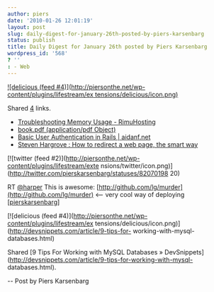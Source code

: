 ```yaml
---
author: piers
date: '2010-01-26 12:01:19'
layout: post
slug: daily-digest-for-january-26th-posted-by-piers-karsenbarg
status: publish
title: Daily Digest for January 26th posted by Piers Karsenbarg
wordpress_id: '568'
? ''
: - Web
---
```


[![delicious (feed #4)](http://piersonthe.net/wp-content/plugins/lifestream/ex
tensions/delicious/icon.png)](http://del.icio.us/piersk)

Shared [4](void(0);) links.

  * [Troubleshooting Memory Usage - RimuHosting](http://rimuhosting.com/howto/memory.jsp)
  * [book.pdf (application/pdf Object)](http://www-cs-students.stanford.edu/~blynn/gitmagic/book.pdf)
  * [Basic User Authentication in Rails | aidanf.net](http://www.aidanf.net/rails_user_authentication_tutorial)
  * [Steven Hargrove : How to redirect a web page, the smart way](http://www.stevenhargrove.com/redirect-web-pages/)

[![twitter (feed #2)](http://piersonthe.net/wp-content/plugins/lifestream/exte
nsions/twitter/icon.png)](http://twitter.com/pierskarsenbarg/statuses/82070198
20)

RT [@harper](http://www.twitter.com/harper) This is awesome:
[http://github.com/lg/murder](http://github.com/lg/murder) <-- very cool way
of deploying
[[pierskarsenbarg](http://twitter.com/pierskarsenbarg/statuses/8207019820)]

[![delicious (feed #4)](http://piersonthe.net/wp-content/plugins/lifestream/ex
tensions/delicious/icon.png)](http://devsnippets.com/article/9-tips-for-
working-with-mysql-databases.html)

Shared [9 Tips For Working with MySQL Databases »
DevSnippets](http://devsnippets.com/article/9-tips-for-working-with-mysql-
databases.html).

  
-- Post by Piers Karsenbarg

